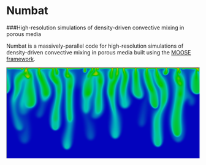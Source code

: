 # Numbat

###High-resolution simulations of density-driven convective mixing in porous media

Numbat is a massively-parallel code for high-resolution simulations of density-driven convective
mixing in porous media built using the [MOOSE framework](http://www.mooseframework.com).

![Density-driven convective mixing in a porous medium](images/convection.png)
